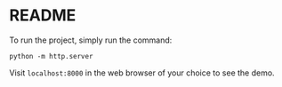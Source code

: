 # README

To run the project, simply run the command:

```
python -m http.server
```

Visit `localhost:8000` in the web browser of your choice to see the demo.
